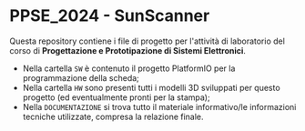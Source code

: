 # PPSE_2024 - SunScanner
Questa repository contiene i file di progetto per l'attività di laboratorio del corso di **Progettazione e Prototipazione di Sistemi Elettronici**.
* Nella cartella `SW` è contenuto il progetto PlatformIO per la programmazione della scheda;
* Nella cartella `HW` sono presenti tutti i modelli 3D sviluppati per questo progetto (ed eventualmente pronti per la stampa);
* Nella `DOCUMENTAZIONE` si trova tutto il materiale informativo/le informazioni tecniche utilizzate, compresa la relazione finale.
